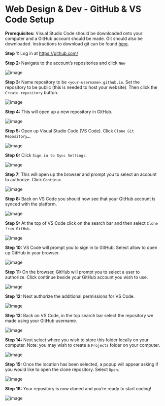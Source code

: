 # **Web Design & Dev** - GitHub & VS Code Setup

**Prerequisites:** Visual Studio Code should be downloaded onto your computer and a GitHub account should be made. Git should also be downloaded. Instructions to download git can be found [here](https://git-scm.com/downloads).

**Step 1:** Log in at https://github.com/

**Step 2:** Navigate to the account’s repositories and click `New`

![image](img/GG_1.png)

**Step 3:** Name repository to be `<your-username>.github.io`. Set the repository to be public (this is needed to host your website). Then click the `Create repository` button. 

![image](img/GG_2.png)

**Step 4:** This will open up a new repository in GitHub.

![image](img/GG_3.png)

**Step 5:** Open up Visual Studio Code (VS Code). Click `Clone Git Repository…`. 

![image](img/GG_4.png)

**Step 6:** Click `Sign in to Sync Settings`. 

![image](img/GG_5.png)

**Step 7:** This will open up the browser and prompt you to select an account to authorize. Click `Continue`.

![image](img/GG_6.png)

**Step 8:** Back on VS Code you should now see that your GitHub account is synced with the platform. 

![image](img/GG_7.png)

**Step 9:** At the top of VS Code click on the search bar and then select `Clone from GitHub`.

![image](img/GG_8.png)

**Step 10:** VS Code will prompt you to sign in to GitHub. Select allow to open up GitHub in your browser.

![image](img/GG_9.png)

**Step 11:** On the browser, GitHub will prompt you to select a user to authorize. Click continue beside your GitHub account you wish to use.

![image](img/GG_10.png)

**Step 12:** Next authorize the additional permissions for VS Code.

![image](img/GG_11.png)

**Step 13:** Back on VS Code, in the top search bar select the repository we made using your GitHub username.

![image](img/GG_12.png)

**Step 14:** Next select where you wish to store this folder locally on your computer. Note: you may wish to create a `Projects` folder on your computer.

![image](img/GG_13.png)

**Step 15:** Once the location has been selected, a popup will appear asking if you would like to open the clone repository. Select `Open`. 

![image](img/GG_14.png)

**Step 16:** Your repository is now cloned and you’re ready to start coding! 

![image](img/GG_15.png)